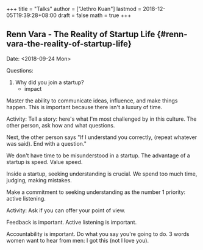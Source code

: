 +++
title = "Talks"
author = ["Jethro Kuan"]
lastmod = 2018-12-05T19:39:28+08:00
draft = false
math = true
+++

## Renn Vara - The Reality of Startup Life {#renn-vara-the-reality-of-startup-life}

Date: <span class="timestamp-wrapper"><span class="timestamp">&lt;2018-09-24 Mon&gt;</span></span>

Questions:

1.  Why did you join a startup?
    -   impact

Master the ability to communicate ideas, influence, and make things
happen. This is important because there isn't a luxury of time.

Activity: Tell a story: here's what I'm most challenged by in this
culture. The other person, ask how and what questions.

Next, the other person says "If I understand you correctly, (repeat
whatever was said). End with a question."

We don't have time to be misunderstood in a startup. The advantage of
a startup is speed. Value speed.

Inside a startup, seeking understanding is crucial. We spend too much
time, judging, making mistakes.

Make a commitment to seeking understanding as the number 1 priority:
active listening.

Activity: Ask if you can offer your point of view.

Feedback is important. Active listening is important.

 Accountability is important. Do what you say you're going to do. 3
words women want to hear from men: I got this (not I love you).
